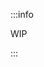 <!--
title: "Deployment strategies of the Netdata Solution"
sidebar_label: "Deployment strategies"
custom_edit_url: "https://github.com/netdata/netdata/blob/master/docs/getting-started/deploy-strategies.md"
sidebar_position: "4"
learn_status: "Published"
learn_topic_type: "Getting started"
learn_rel_path: "Getting started"
learn_docs_purpose: "Present to the user how they can integrate the Netdata solution into their infrastructure"
-->


:::info

WIP

:::


